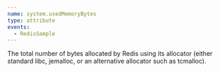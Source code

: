 ```yaml
---
name: system.usedMemoryBytes
type: attribute
events:
  - RedisSample
---
```


The total number of bytes allocated by Redis using its allocator (either standard libc, jemalloc, or an alternative allocator such as tcmalloc).